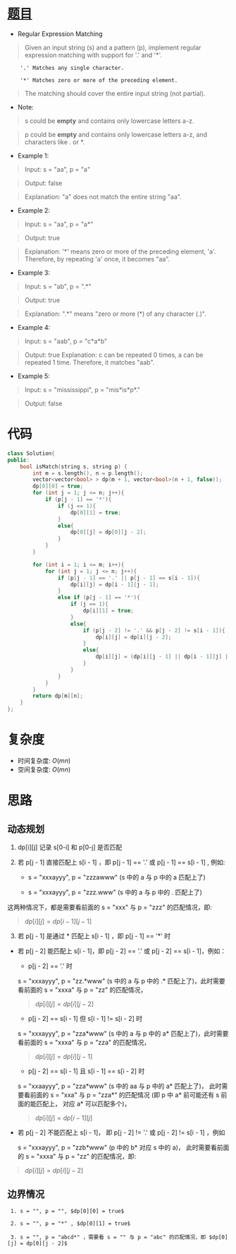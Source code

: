 # [题目](https://leetcode.com/problems/regular-expression-matching/)

* Regular Expression Matching

> Given an input string (s) and a pattern (p), implement regular expression matching with support for '.' and '*'.
     
        '.' Matches any single character.
     
        '*' Matches zero or more of the preceding element.
        
> The matching should cover the entire input string (not partial).

* Note:

> s could be **empty** and contains only lowercase letters a-z.

> p could be **empty** and contains only lowercase letters a-z, and characters like . or *.

* Example 1:

> Input: s = "aa", p = "a"

> Output: false

> Explanation: "a" does not match the entire string "aa".


* Example 2:

> Input: s = "aa", p = "a*"

> Output: true

> Explanation: '*' means zero or more of the preceding element, 'a'. Therefore, by repeating 'a' once, it becomes "aa".

* Example 3:

> Input: s = "ab", p = ".*"

> Output: true

> Explanation: ".\*" means "zero or more (*) of any character (.)".

* Example 4:

> Input: s = "aab", p = "c\*a\*b"

> Output: true
> Explanation: c can be repeated 0 times, a can be repeated 1 time. Therefore, it matches "aab".

* Example 5:

> Input: s = "mississippi", p = "mis\*is\*p\*."

> Output: false

# 代码

```cpp
class Solution{
public:
    bool isMatch(string s, string p) {
        int m = s.length(), n = p.length();
        vector<vector<bool> > dp(m + 1, vector<bool>(n + 1, false));
        dp[0][0] = true;
        for (int j = 1; j <= n; j++){
            if (p[j - 1] == '*'){
                if (j == 1){
                    dp[0][1] = true;
                }
                else{
                    dp[0][j] = dp[0][j - 2];
                }
            }
        }

        for (int i = 1; i <= m; i++){
            for (int j = 1; j <= n; j++){
                if (p[j - 1] == '.' || p[j - 1] == s[i - 1]){
                    dp[i][j] = dp[i - 1][j - 1];
                }
                else if (p[j - 1] == '*'){
                    if (j == 1){
                        dp[i][1] = true;
                    }
                    else{
                        if (p[j - 2] != '.' && p[j - 2] != s[i - 1]){
                            dp[i][j] = dp[i][j - 2];
                        }
                        else{
                            dp[i][j] = (dp[i][j - 1] || dp[i - 1][j] || dp[i][j - 2]);
                        }
                    }
                }
            }
        }
        return dp[m][n];
    }
};
```

# 复杂度
* 时间复杂度: $O(mn)$
* 空间复杂度: $O(mn)$

# 思路
## 动态规划
1. dp[i][j] 记录 s[0-i] 和 p[0-j] 是否匹配

2.  若 p[j - 1] 直接匹配上 s[i - 1] ，即 p[j - 1] == '.' 或 p[j - 1] == s[i - 1] , 例如:

	* s = "xxxayyy", p = "zzzawww" (s 中的 a 与 p 中的 a 匹配上了)
	
	* s = "xxxayyy", p = "zzz.www" (s 中的 a 与 p 中的 . 匹配上了)
	
   这两种情况下，都是需要看前面的 s = "xxx" 与 p = "zzz" 的匹配情况，即: 
   
   > $dp[i][j] = dp[i - 1][j -1]$
   
	
3. 若 p[j - 1] 是通过 * 匹配上 s[i - 1] ，即 p[j - 1] == '*' 时

* 若 p[j - 2] 能匹配上 s[i - 1]，即 p[j - 2] == '.' 或 p[j - 2] == s[i - 1]，例如：
	
	* p[j - 2] == '.' 时
		
	s = "xxxayyy", p = "zz.\*www" (s 中的 a 与 p 中的 .* 匹配上了)，此时需要看前面的 s = "xxxa" 与 p = "zz" 的匹配情况， 
	 
	> $dp[i][j] = dp[i][j - 2]$
	
	* p[j - 2] == s[i - 1] 但 s[i - 1] != s[i - 2] 时
		   
	s = "xxxayyy", p = "zza\*www" (s 中的 a 与 p 中的 a* 匹配上了)，此时需要看前面的 s = "xxxa" 与 p = "zza" 的匹配情况， 
	 
	 > $dp[i][j] = dp[i][j  - 1]$
	 
	* p[j - 2] == s[i - 1] 且 s[i - 1] == s[i - 2] 时
	
	s = "xxaayyy", p = "zza\*www" (s 中的 aa 与 p 中的 a* 匹配上了)， 此时需要看前面的 s = "xxa" 与 p = "zza\*" 的匹配情况 (即 p 中 a* 前可能还有 s 前面的能匹配上， 对应 a* 可以匹配多个)， 
	 
	 > $dp[i][j] = dp[i - 1][j]$

* 若 p[j - 2] 不能匹配上 s[i - 1]， 即 p[j - 2] != '.' 或 p[j - 2] != s[i - 1] ，例如
     
     s = "xxxayyy", p = "zzb\*www" (p 中的 b* 对应 s 中的 a)， 此时需要看前面的 s = "xxxa" 与 p = "zz" 的匹配情况，即: 
 
 > $dp[i][j] = dp[i][j - 2]$
	
## 边界情况

     1. s = "", p = "", $dp[0][0] = true$
      
     2. s = "", p = "*" , $dp[0][1] = true$
      
     3. s = "", p = "abcd*" ，需要看 s = "" 与 p = "abc" 的匹配情况，即 $dp[0][j] = dp[0][j - 2]$

